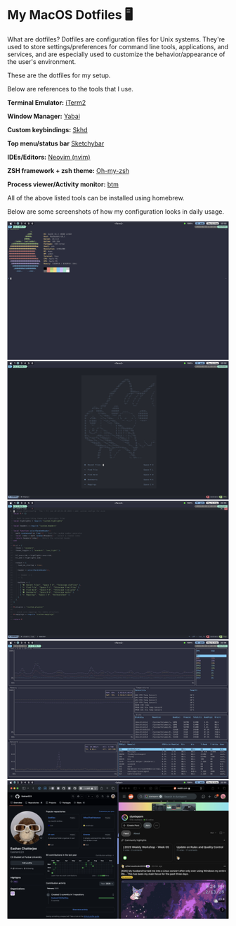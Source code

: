 <h1>My MacOS Dotfiles 🖥️</h1>

What are dotfiles?
Dotfiles are configuration files for Unix systems. They're used to store settings/preferences for command line tools, applications, and services, and are especially used to customize the behavior/appearance of the user's environment.

These are the dotfiles for my setup.

Below are references to the tools that I use.

<b>Terminal Emulator:</b> <a href=https://iterm2.com>iTerm2</a>

<b>Window Manager:</b> <a href=https://github.com/koekeishiya/yabai>Yabai</a>

<b>Custom keybindings:</b> <a href=https://github.com/koekeishiya/skhd>Skhd<a>

<b>Top menu/status bar</b> <a href=https://github.com/FelixKratz/SketchyBar> Sketchybar </a>

<b>IDEs/Editors:</b> <a href=https://neovim.io> Neovim (nvim) </a>

<b>ZSH framework + zsh theme:</b> <a href=https://github.com/ohmyzsh/ohmyzsh> Oh-my-zsh </a>

<b>Process viewer/Activity monitor:</b> <a href=https://clementtsang.github.io/bottom/stable/> btm </a>

All of the above listed tools can be installed using homebrew.

Below are some screenshots of how my configuration looks in daily usage.

<img src="./.config/screenshots/neofetch.png"> 
<img src="./.config/screenshots/nvimEnter.png"/>
<img src="./.config/screenshots/nvimExample.png"/> 
<img src="./.config/screenshots/btmExample.png"/> 
<img src="./.config/screenshots/windowTile.png"/>
